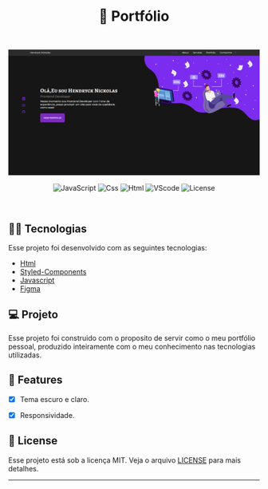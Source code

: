 <div align="center">
  <h1> 📜 Portfólio </h1>
</div>
<br/>
<p align="center">
  <img src="img/portfolio website.png" alt="Home do site" border="0"/>
</p>

<p align="center">
  <img src="https://img.shields.io/badge/javascript-%23323330.svg?style=for-the-badge&logo=javascript&logoColor=%23F7DF1E" alt="JavaScript"/>

  <img src="https://img.shields.io/badge/CSS-239120?&style=for-the-badge&logo=css3&logoColor=%23F7DF1E" alt="Css"/>

  <img src="https://img.shields.io/badge/HTML-239120?style=for-the-badge&logo=html5&logoColor=%23F7DF1E" alt="Html"/>

   <img src="https://img.shields.io/badge/Visual%20Studio%20Code-%23323330.svg?style=for-the-badge&logo=visual-studio-code&logoColor=blue" alt="VScode"/>

   <img height=28 src="https://img.shields.io/badge/license-MIT-blue" alt="License">  

</p>

<br>

## 🧑‍💻 Tecnologias

Esse projeto foi desenvolvido com as seguintes tecnologias:

- [Html](https://developer.mozilla.org/en-US/docs/Web/HTML)
- [Styled-Components](https://styled-components.com/)
- [Javascript](https://developer.mozilla.org/pt-BR/docs/Web/JavaScript)
- [Figma](http://figma.com/)

## 💻 Projeto

Esse projeto foi construido com o proposito de servir como o meu portfólio pessoal, produzido inteiramente com o meu conhecimento nas tecnologias utilizadas.

## 🌟 Features

- [x] Tema escuro e claro.

- [x] Responsividade.

## 📝 License

Esse projeto está sob a licença MIT. Veja o arquivo [LICENSE](LICENSE.md) para mais detalhes.

---